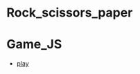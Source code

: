 # Rock_scissors_paper

# Game_JS

- [play](https://alexdolz.github.io/Rock_Scissorss_Paper_game_JS/)
